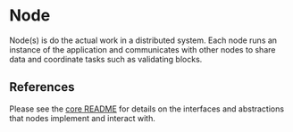 ﻿# Node

Node(s) is do the actual work in a distributed system. Each node runs an instance of the application and 
communicates with other nodes to share data and coordinate tasks such as validating blocks.

## References
Please see the [core README](../core/README.md) for details on the interfaces and abstractions that nodes implement and interact with.